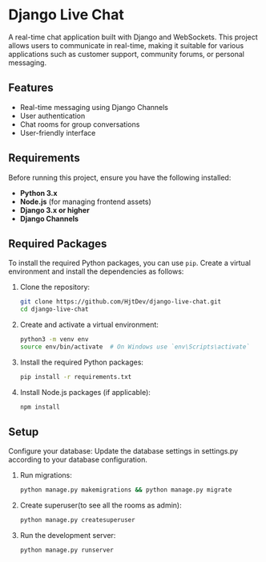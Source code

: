 # Django Live Chat

A real-time chat application built with Django and WebSockets. This project allows users to communicate in real-time, making it suitable for various applications such as customer support, community forums, or personal messaging.

## Features

- Real-time messaging using Django Channels
- User authentication
- Chat rooms for group conversations
- User-friendly interface

## Requirements

Before running this project, ensure you have the following installed:

- **Python 3.x**
- **Node.js** (for managing frontend assets)
- **Django 3.x or higher**
- **Django Channels**

## Required Packages

To install the required Python packages, you can use `pip`. Create a virtual environment and install the dependencies as follows:

1. Clone the repository:
   ```bash
   git clone https://github.com/HjtDev/django-live-chat.git
   cd django-live-chat
   ```
   
2. Create and activate a virtual environment:
   ```bash
   python3 -m venv env
   source env/bin/activate  # On Windows use `env\Scripts\activate`
   ```
   
3. Install the required Python packages:
   ```bash
   pip install -r requirements.txt
   ```
   
4. Install Node.js packages (if applicable):
   ```bash
   npm install
   ```
   
## Setup

Configure your database: Update the database settings in settings.py according to your database configuration.

1. Run migrations:
   ```bash
   python manage.py makemigrations && python manage.py migrate
   ```
   
2. Create superuser(to see all the rooms as admin):
   ```bash
   python manage.py createsuperuser
   ```
   
3. Run the development server:
   ```bash
   python manage.py runserver
   ```


